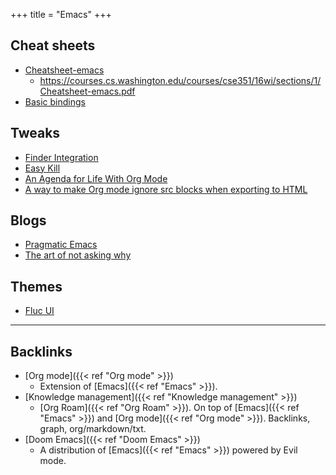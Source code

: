 +++
title = "Emacs"
+++


## Cheat sheets
- [Cheatsheet-emacs](/notes/attachments/Cheatsheet-emacs.pdf)
	- https://courses.cs.washington.edu/courses/cse351/16wi/sections/1/Cheatsheet-emacs.pdf
- [Basic bindings](https://stakahama.github.io/resources/emacs/#orgheadline2)

## Tweaks
- [Finder Integration](https://github.com/aculich/.emacs.d/blob/master/osx.el)
- [Easy Kill](https://emacsredux.com/blog/2018/11/09/an-easy-kill/)
- [An Agenda for Life With Org Mode](https://blog.aaronbieber.com/2016/09/24/an-agenda-for-life-with-org-mode.html)
- [A way to make Org mode ignore src blocks when exporting to HTML](https://emacs.stackexchange.com/questions/17744/is-there-a-way-to-make-org-mode-ignore-src-blocks-when-exporting-to-html)

## Blogs
- [Pragmatic Emacs](http://pragmaticemacs.com/all-posts/)
- [The art of not asking why](https://joshrollinswrites.com/tags/emacs/)

## Themes
- [Fluc UI](https://github.com/MetroWind/flucui-theme)

---
## Backlinks
* [Org mode]({{< ref "Org mode" >}})
	* Extension of [Emacs]({{< ref "Emacs" >}}).
* [Knowledge management]({{< ref "Knowledge management" >}})
	* [Org Roam]({{< ref "Org Roam" >}}). On top of [Emacs]({{< ref "Emacs" >}}) and [Org mode]({{< ref "Org mode" >}}). Backlinks, graph, org/markdown/txt.
* [Doom Emacs]({{< ref "Doom Emacs" >}})
	* A distribution of [Emacs]({{< ref "Emacs" >}}) powered by Evil mode.

